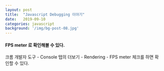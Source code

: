 ```yaml
---
layout: post
title:  "Javascript Debugging 이야기"
date:   2019-09-10
categories: javascript
background: '/img/bg-post-08.jpg'
---
```

#### FPS meter 로 확인해볼 수 있다. 
크롬 개발자 도구 -  Console 탭의 더보기 - Rendering - FPS meter 체크를 하면 확인할 수 있다. 
